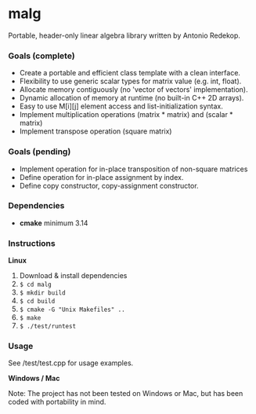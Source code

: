 # malg 

Portable, header-only linear algebra library written by Antonio Redekop.

### Goals (complete)

- Create a portable and efficient class template with a clean interface.
- Flexibility to use generic scalar types for matrix value (e.g. int, float).
- Allocate memory contiguously (no 'vector of vectors' implementation).
- Dynamic allocation of memory at runtime (no built-in C++ 2D arrays).
- Easy to use M[i][j] element access and list-initialization syntax.
- Implement multiplication operations (matrix * matrix) and (scalar * matrix)
- Implement transpose operation (square matrix)

### Goals (pending)

- Implement operation for in-place transposition of non-square matrices
- Define operation for in-place assignment by index.
- Define copy constructor, copy-assignment constructor.

### Dependencies
- **cmake** minimum 3.14

### Instructions
**Linux**

1.  Download & install dependencies
3.  `$ cd malg`
4.  `$ mkdir build`
5.  `$ cd build`
6.  `$ cmake -G "Unix Makefiles" ..`
7.  `$ make`
8.  `$ ./test/runtest`

### Usage

See /test/test.cpp for usage examples.

**Windows / Mac**

Note: The project has not been tested on Windows or Mac, but has been coded with portability in mind. 